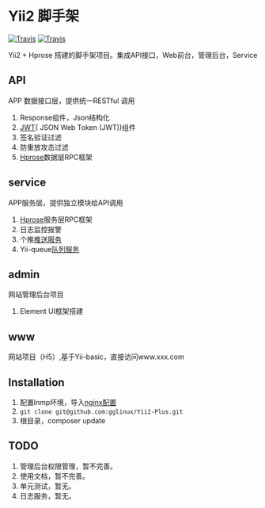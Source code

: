 Yii2  脚手架
====================
[![Travis](https://img.shields.io/badge/author-gglinux-green.svg)](http://gglinux.com/)
[![Travis](https://img.shields.io/badge/license-apache2-blue.svg)](https://github.com/gglinux/Yii2-Plus/blob/master/LICENSE)

Yii2 + Hprose 搭建的脚手架项目。集成API接口，Web前台，管理后台，Service

## API
APP 数据接口层，提供统一RESTful 调用
1. Response组件，Json结构化
2. [JWT](https://tools.ietf.org/html/rfc7519)( JSON Web Token (JWT))组件 
3. 签名验证过滤
4. 防重放攻击过滤
5. [Hprose](https://github.com/hprose/hprose-php)数据层RPC框架

service
------------
APP服务层，提供独立模块给API调用
1. [Hprose](https://github.com/hprose/hprose-php)服务层RPC框架
2. 日志监控报警
3. 个推[推送服务](doc/guide/getui.md)
4. Yii-queue[队列服务](doc/guide/queue.md)

admin
------------
网站管理后台项目
1. Element UI框架搭建


www
------------
网站项目（H5）,基于Yii-basic，直接访问www.xxx.com

Installation
------------
1. 配置lnmp坏境，导入[nginx配置](doc/nginx_conf)
2. ``` git clone git@github.com:gglinux/Yii2-Plus.git ```
3. 根目录，composer update

TODO
------------
1. 管理后台权限管理，暂不完善。
2. 使用文档，暂不完善。
2. 单元测试，暂无。
3. 日志服务，暂无。

